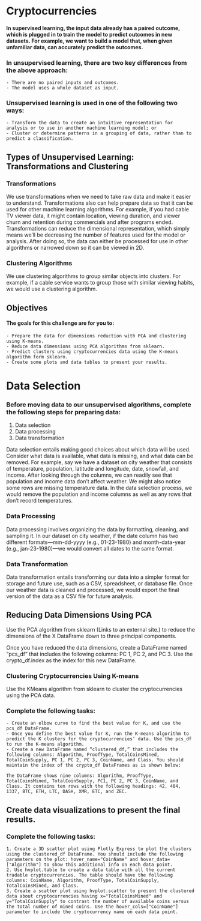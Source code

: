 # Cryptocurrencies

#### In supervised learning, the input data already has a paired outcome, which is plugged in to train the model to predict outcomes in new datasets. For example, we want to build a model that, when given unfamiliar data, can accurately predict the outcomes.

### In unsupervised learning, there are two key differences from the above approach:

    - There are no paired inputs and outcomes.
    - The model uses a whole dataset as input.

### Unsupervised learning is used in one of the following two ways:

    - Transform the data to create an intuitive representation for analysis or to use in another machine learning model; or
    - Cluster or determine patterns in a grouping of data, rather than to predict a classification.

## Types of Unsupervised Learning: Transformations and Clustering

### Transformations
We use transformations when we need to take raw data and make it easier to understand. Transformations also can help prepare data so that it can be used for other machine learning algorithms. 
For example, if you had cable TV viewer data, it might contain location, viewing duration, and viewer churn and retention during commercials and after programs ended. 
Transformations can reduce the dimensional representation, which simply means we’ll be decreasing the number of features used for the model or analysis. After doing so, the data can either be processed for use in other algorithms or narrowed down so it can be viewed in 2D.

### Clustering Algorithms
We use clustering algorithms to group similar objects into clusters. For example, if a cable service wants to group those with similar viewing habits, we would use a clustering algorithm.

## Objectives

#### The goals for this challenge are for you to:

    - Prepare the data for dimensions reduction with PCA and clustering using K-means.
    - Reduce data dimensions using PCA algorithms from sklearn.
    - Predict clusters using cryptocurrencies data using the K-means algorithm form sklearn.
    - Create some plots and data tables to present your results.

# Data Selection

### Before moving data to our unsupervised algorithms, complete the following steps for preparing data:

1. Data selection
2. Data processing
3. Data transformation

Data selection entails making good choices about which data will be used. Consider what data is available, what data is missing, and what data can be removed. For example, say we have a dataset on city weather that consists of temperature, population, latitude and longitude, date, snowfall, and income. After looking through the columns, we can readily see that population and income data don’t affect weather. We might also notice some rows are missing temperature data. In the data selection process, we would remove the population and income columns as well as any rows that don’t record temperatures.

### Data Processing

Data processing involves organizing the data by formatting, cleaning, and sampling it. In our dataset on city weather, if the date column has two different formats—mm-dd-yyyy (e.g., 01-23-1980) and month-data-year (e.g., jan-23-1980)—we would convert all dates to the same format.

### Data Transformation

Data transformation entails transforming our data into a simpler format for storage and future use, such as a CSV, spreadsheet, or database file. Once our weather data is cleaned and processed, we would export the final version of the data as a CSV file for future analysis.

## Reducing Data Dimensions Using PCA

Use the PCA algorithm from sklearn (Links to an external site.) to reduce the dimensions of the X DataFrame down to three principal components.

Once you have reduced the data dimensions, create a DataFrame named “pcs_df” that includes the following columns: PC 1, PC 2, and PC 3. Use the crypto_df.index as the index for this new DataFrame.

### Clustering Cryptocurrencies Using K-means

Use the KMeans algorithm from sklearn to cluster the cryptocurrencies using the PCA data.

### Complete the following tasks:

    - Create an elbow curve to find the best value for K, and use the pcs_df DataFrame.
    - Once you define the best value for K, run the K-means algorithm to predict the K clusters for the cryptocurrencies’ data. Use the pcs_df to run the K-means algorithm.
    - Create a new DataFrame named “clustered_df,” that includes the following columns: Algorithm, ProofType, TotalCoinsMined, TotalCoinSupply, PC 1, PC 2, PC 3, CoinName, and Class. You should maintain the index of the crypto_df DataFrames as is shown below:

    The DataFrame shows nine columns: Algorithm, ProofType, TotalCoinsMined, TotalCoinSupply, PC1, PC 2, PC 3, CoinName, and Class. It contains ten rows with the following headings: 42, 404, 1337, BTC, ETH, LTC, DASH, XMR, ETC, and ZEC.

## Create data visualizations to present the final results.

### Complete the following tasks:

    1. Create a 3D scatter plot using Plotly Express to plot the clusters using the clustered_df DataFrame. You should include the following parameters on the plot: hover_name="CoinName" and hover_data=["Algorithm"] to show this additional info on each data point.
    2. Use hvplot.table to create a data table with all the current tradable cryptocurrencies. The table should have the following columns: CoinName, Algorithm, ProofType, TotalCoinSupply, TotalCoinsMined, and Class.
    3. Create a scatter plot using hvplot.scatter to present the clustered data about cryptocurrencies having x="TotalCoinsMined" and y="TotalCoinSupply" to contrast the number of available coins versus the total number of mined coins. Use the hover_cols=["CoinName"] parameter to include the cryptocurrency name on each data point.


